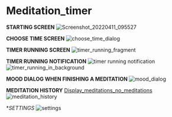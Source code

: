# Meditation_timer


**STARTING SCREEN**
![Screenshot_20220411_095527](https://user-images.githubusercontent.com/75265195/162691961-58be28bb-6606-41a0-ac31-f9fb12086651.png)



**CHOOSE TIME SCREEN**
![choose_time_dialog](https://user-images.githubusercontent.com/75265195/162692022-ae567d4c-4407-4d11-807d-aa610c841d1a.png)


**TIMER RUNNING SCREEN**
![timer_running_fragment](https://user-images.githubusercontent.com/75265195/162692058-cfa865db-cb8c-43b7-b280-1b49069cadcf.png)


**TIMER RUNNING NOTIFICATION**
![timer running notification](https://user-images.githubusercontent.com/75265195/162692147-f4648d59-64af-46e3-a92b-b925d3cd23c4.png)
![timer_running_in_background](https://user-images.githubusercontent.com/75265195/162692165-961cebb0-0466-4a2b-9b20-6c7162b5c328.png)

**MOOD DIALOG WHEN FINISHING A MEDITATION**
![mood_dialog](https://user-images.githubusercontent.com/75265195/162692328-533dbdaf-1f46-4b3b-b0ec-e28409daf4ff.png)

**MEDITATION HISTORY**
[Display_meditations_no_meditations](https://user-images.githubusercontent.com/75265195/162692193-1b851787-6647-4b9b-9abd-90fd2e404ffa.png)
![meditation_history](https://user-images.githubusercontent.com/75265195/162692237-c615c9e8-8083-40fd-8e79-231062ad72e5.png)

**SETTINGS*
![settings](https://user-images.githubusercontent.com/75265195/162692371-80bae4b3-a0a2-480b-a0b4-a0ba8eb281b1.png)
